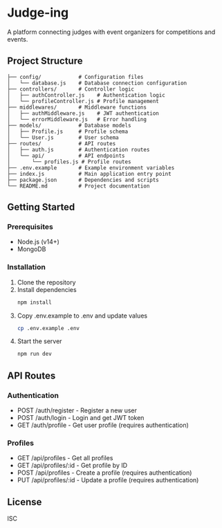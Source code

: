 # Judge-ing

A platform connecting judges with event organizers for competitions and events.

## Project Structure

```
├── config/            # Configuration files
│   └── database.js    # Database connection configuration
├── controllers/       # Controller logic
│   ├── authController.js    # Authentication logic
│   └── profileController.js # Profile management
├── middlewares/       # Middleware functions
│   ├── authMiddleware.js    # JWT authentication
│   └── errorMiddleware.js   # Error handling
├── models/            # Database models
│   ├── Profile.js     # Profile schema
│   └── User.js        # User schema
├── routes/            # API routes
│   ├── auth.js        # Authentication routes
│   └── api/           # API endpoints
│       └── profiles.js # Profile routes
├── .env.example       # Example environment variables
├── index.js           # Main application entry point
├── package.json       # Dependencies and scripts
└── README.md          # Project documentation
```

## Getting Started

### Prerequisites

- Node.js (v14+)
- MongoDB

### Installation

1. Clone the repository
2. Install dependencies
   ```bash
   npm install
   ```
3. Copy .env.example to .env and update values
   ```bash
   cp .env.example .env
   ```
4. Start the server
   ```bash
   npm run dev
   ```

## API Routes

### Authentication
- POST /auth/register - Register a new user
- POST /auth/login - Login and get JWT token
- GET /auth/profile - Get user profile (requires authentication)

### Profiles
- GET /api/profiles - Get all profiles
- GET /api/profiles/:id - Get profile by ID
- POST /api/profiles - Create a profile (requires authentication)
- PUT /api/profiles/:id - Update a profile (requires authentication)

## License

ISC